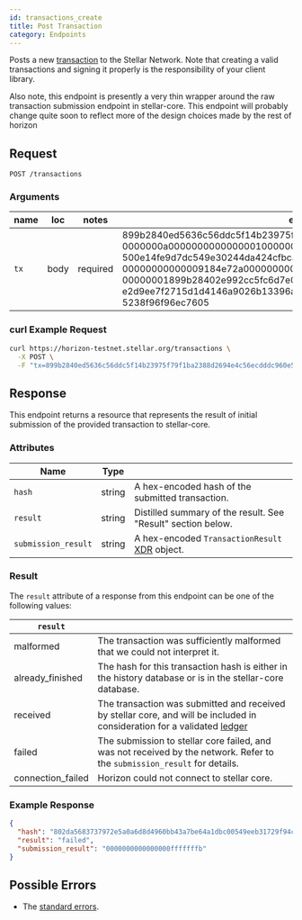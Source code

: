 ```yaml
---
id: transactions_create
title: Post Transaction
category: Endpoints
---
```


Posts a new [transaction](./resources/transaction.md) to the Stellar Network.  Note that creating a valid
transactions and signing it properly is the responsibility of your
client library.

Also note, this endpoint is presently a very thin wrapper around the raw
transaction submission endpoint in stellar-core.  This endpoint will probably
change quite soon to reflect more of the design choices made by the rest of
horizon

## Request

```
POST /transactions
```

### Arguments

| name | loc  |  notes   |                                                                                                                                                                                                                 example                                                                                                                                                                                                                  | description |
| ---- | ---- | -------- | ---------------------------------------------------------------------------------------------------------------------------------------------------------------------------------------------------------------------------------------------------------------------------------------------------------------------------------------------------------------------------------------------------------------------------------------- | ----------- |
| `tx` | body | required | 899b2840ed5636c56ddc5f14b23975f79f1ba2388d2694e4c56ecdddc960e5ef<br>0000000a000000000000000100000000ffffffff000000010000000000000000<br>500e14fe9d7dc549e30244da424cfbcabe2166a55237897473d3f7358a086b48<br>00000000000009184e72a000000000000000000000000000000009184e72a000<br>00000001899b28402e992cc5fc6d7e0f888b7afa173a35d3ce87526bc37d8171<br>e2d9ee7f2715d1d4146a9026b13396ab8e7392f947caba1b00d398801b4644ae<br>5238f96f96ec7605 | Hex representation of transaction [XDR][] |


### curl Example Request

```sh
curl https://horizon-testnet.stellar.org/transactions \
  -X POST \
  -F "tx=899b2840ed5636c56ddc5f14b23975f79f1ba2388d2694e4c56ecdddc960e5ef0000000a000000000000000100000000ffffffff000000010000000000000000500e14fe9d7dc549e30244da424cfbcabe2166a55237897473d3f7358a086b4800000000000009184e72a000000000000000000000000000000009184e72a00000000001899b28402e992cc5fc6d7e0f888b7afa173a35d3ce87526bc37d8171e2d9ee7f2715d1d4146a9026b13396ab8e7392f947caba1b00d398801b4644ae5238f96f96ec7605"
```

## Response

This endpoint returns a resource that represents the result of initial
submission of the provided transaction to stellar-core.

### Attributes

|         Name        |  Type  |                                                               |
| ------------------- | ------ | ------------------------------------------------------------- |
| `hash`              | string | A hex-encoded hash of the submitted transaction.              |
| `result`            | string | Distilled summary of the result.  See "Result" section below. |
| `submission_result` | string | A hex-encoded `TransactionResult` [XDR](../guide/xdr.md) object.                 |

### Result

The `result` attribute of a response from this endpoint can be one of the following values:

| `result`         |                                                                                                                                             |
| -----------------| --------------------------------------------------------------------------------------------------------------------------                  |
| malformed        | The transaction was sufficiently malformed that we could not interpret it.                                                                  |
| already_finished | The hash for this transaction hash is either in the history database or is in the stellar-core database.                 |
| received         | The transaction was submitted and received by stellar core, and will be included in consideration for a validated [ledger](./resources/ledger.md)|
| failed           | The submission to stellar core failed, and was not received by the network.  Refer to the `submission_result` for details.                  |
| connection_failed| Horizon could not connect to stellar core.                                                                                                  |


### Example Response

```json
{
  "hash": "802da5683737972e5a0a6d8d4960bb43a7be64a1dbc00549eeb31729f94c75f2",
  "result": "failed",
  "submission_result": "0000000000000000fffffffb"
}
```

## Possible Errors

- The [standard errors](../guide/errors.md#Standard_Errors).

